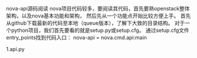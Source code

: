 nova-api源码阅读
nova项目代码较多，要阅读其代码，首先要熟openstack整体架构，以及nova基本功能和架构，
然后先从一个功能点开始比较方便上手。
首先从github下载最新的代码至本地（queue版本），了解下大致的目录结构。
对于一个python项目，我们首先要看的就是setup.py或setup.cfg。
通过setup.cfg文件entry_points找到代码入口：
nova-api = nova.cmd.api:main

1.api.py
